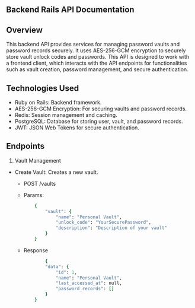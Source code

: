 ## Backend Rails API Documentation

## Overview

This backend API provides services for managing password vaults and password records securely. It uses AES-256-GCM encryption to securely store vault unlock codes and passwords. This API is designed to work with a frontend client, which interacts with the API endpoints for functionalities such as vault creation, password management, and secure authentication.

## Technologies Used

- Ruby on Rails: Backend framework.
- AES-256-GCM Encryption: For securing vaults and password records.
- Redis: Session management and caching.
- PostgreSQL: Database for storing user, vault, and password records.
- JWT: JSON Web Tokens for secure authentication.

## Endpoints

1. Vault Management

- Create Vault: Creates a new vault.

  - POST /vaults

  - Params:

    ```ruby
        {
            "vault": {
                "name": "Personal Vault",
                "unlock_code": "YourSecurePassword",
                "description": "Description of your vault"
            }
        }
    ```

  - Response

    ```ruby
            {
            "data": {
                "id": 1,
                "name": "Personal Vault",
                "last_accessed_at": null,
                "password_records": []
            }
        }
    ```
